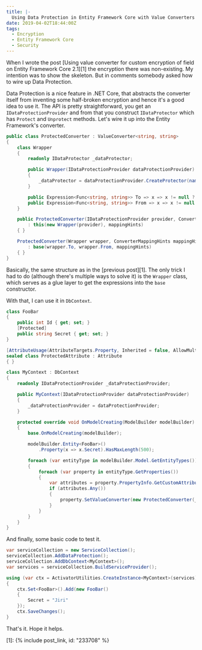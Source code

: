 ```yaml
---
title: |-
  Using Data Protection in Entity Framework Core with Value Converters
date: 2019-04-02T18:44:00Z
tags:
  - Encryption
  - Entity Framework Core
  - Security
---
```

When I wrote the post [Using value converter for custom encryption of field on Entity Framework Core 2.1][1] the encryption there was non-existing. My intention was to show the skeleton. But in comments somebody asked how to wire up Data Protection.

<!-- excerpt -->

Data Protection is a nice feature in .NET Core, that abstracts the converter itself from inventing some half-broken encryption and hence it's a good idea to use it. The API is pretty straightforward, you get an `IDataProtectionProvider` and from that you construct `IDataProtector` which has `Protect` and `Unprotect` methods. Let's wire it up into the Entity Framework's converter.

```csharp
public class ProtectedConverter : ValueConverter<string, string>
{
	class Wrapper
	{
		readonly IDataProtector _dataProtector;

		public Wrapper(IDataProtectionProvider dataProtectionProvider)
		{
			_dataProtector = dataProtectionProvider.CreateProtector(nameof(ProtectedConverter));
		}

		public Expression<Func<string, string>> To => x => x != null ? _dataProtector.Protect(x) : null;
		public Expression<Func<string, string>> From => x => x != null ? _dataProtector.Unprotect(x) : null;
	}

	public ProtectedConverter(IDataProtectionProvider provider, ConverterMappingHints mappingHints = default)
		: this(new Wrapper(provider), mappingHints)
	{ }

	ProtectedConverter(Wrapper wrapper, ConverterMappingHints mappingHints)
		: base(wrapper.To, wrapper.From, mappingHints)
	{ }
}
```

Basically, the same structure as in the [previous post][1]. The only trick I had to do (although there's multiple ways to solve it) is the `Wrapper` class, which serves as a glue layer to get the expressions into the `base` constructor.

With that, I can use it in `DbContext`.

```csharp
class FooBar
{
	public int Id { get; set; }
	[Protected]
	public string Secret { get; set; }
}

[AttributeUsage(AttributeTargets.Property, Inherited = false, AllowMultiple = false)]
sealed class ProtectedAttribute : Attribute
{ }

class MyContext : DbContext
{
	readonly IDataProtectionProvider _dataProtectionProvider;

	public MyContext(IDataProtectionProvider dataProtectionProvider)
	{
		_dataProtectionProvider = dataProtectionProvider;
	}

	protected override void OnModelCreating(ModelBuilder modelBuilder)
	{
		base.OnModelCreating(modelBuilder);

		modelBuilder.Entity<FooBar>()
			.Property(x => x.Secret).HasMaxLength(500);

		foreach (var entityType in modelBuilder.Model.GetEntityTypes())
		{
			foreach (var property in entityType.GetProperties())
			{
				var attributes = property.PropertyInfo.GetCustomAttributes(typeof(ProtectedAttribute), false);
				if (attributes.Any())
				{
					property.SetValueConverter(new ProtectedConverter(_dataProtectionProvider));
				}
			}
		}
	}
}
```

And finally, some basic code to test it.

```csharp
var serviceCollection = new ServiceCollection();
serviceCollection.AddDataProtection();
serviceCollection.AddDbContext<MyContext>();
var services = serviceCollection.BuildServiceProvider();

using (var ctx = ActivatorUtilities.CreateInstance<MyContext>(services))
{
	ctx.Set<FooBar>().Add(new FooBar()
	{
		Secret = "Jiri"
	});
	ctx.SaveChanges();
}
```

That's it. Hope it helps.

[1]: {% include post_link, id: "233708" %} 